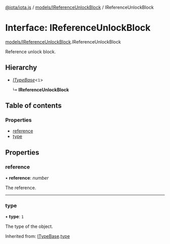 [@iota/iota.js](../README.md) / [models/IReferenceUnlockBlock](../modules/models_ireferenceunlockblock.md) / IReferenceUnlockBlock

# Interface: IReferenceUnlockBlock

[models/IReferenceUnlockBlock](../modules/models_ireferenceunlockblock.md).IReferenceUnlockBlock

Reference unlock block.

## Hierarchy

- [*ITypeBase*](models_itypebase.itypebase.md)<``1``\>

  ↳ **IReferenceUnlockBlock**

## Table of contents

### Properties

- [reference](models_ireferenceunlockblock.ireferenceunlockblock.md#reference)
- [type](models_ireferenceunlockblock.ireferenceunlockblock.md#type)

## Properties

### reference

• **reference**: *number*

The reference.

___

### type

• **type**: ``1``

The type of the object.

Inherited from: [ITypeBase](models_itypebase.itypebase.md).[type](models_itypebase.itypebase.md#type)
